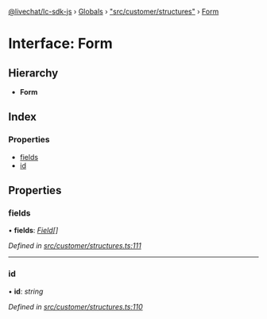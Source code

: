 [@livechat/lc-sdk-js](../README.md) › [Globals](../globals.md) › ["src/customer/structures"](../modules/_src_customer_structures_.md) › [Form](_src_customer_structures_.form.md)

# Interface: Form

## Hierarchy

* **Form**

## Index

### Properties

* [fields](_src_customer_structures_.form.md#fields)
* [id](_src_customer_structures_.form.md#id)

## Properties

###  fields

• **fields**: *[Field](_src_customer_structures_.field.md)[]*

*Defined in [src/customer/structures.ts:111](https://github.com/livechat/lc-sdk-js/blob/de56f05/src/customer/structures.ts#L111)*

___

###  id

• **id**: *string*

*Defined in [src/customer/structures.ts:110](https://github.com/livechat/lc-sdk-js/blob/de56f05/src/customer/structures.ts#L110)*
